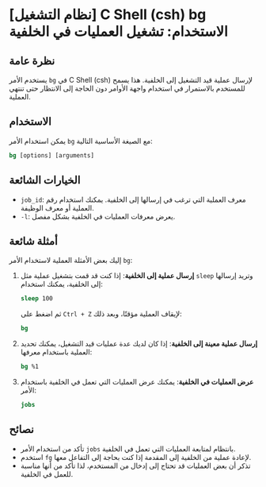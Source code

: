 # [نظام التشغيل] C Shell (csh) bg الاستخدام: تشغيل العمليات في الخلفية

## نظرة عامة
يستخدم الأمر `bg` في C Shell (csh) لإرسال عملية قيد التشغيل إلى الخلفية. هذا يسمح للمستخدم بالاستمرار في استخدام واجهة الأوامر دون الحاجة إلى الانتظار حتى تنتهي العملية.

## الاستخدام
يمكن استخدام الأمر `bg` مع الصيغة الأساسية التالية:

```csh
bg [options] [arguments]
```

## الخيارات الشائعة
- `job_id`: معرف العملية التي ترغب في إرسالها إلى الخلفية. يمكنك استخدام رقم العملية أو معرف الوظيفة.
- `-l`: يعرض معرفات العمليات في الخلفية بشكل مفصل.

## أمثلة شائعة
إليك بعض الأمثلة العملية لاستخدام الأمر `bg`:

1. **إرسال عملية إلى الخلفية**:
   إذا كنت قد قمت بتشغيل عملية مثل `sleep` وتريد إرسالها إلى الخلفية، يمكنك استخدام:
   ```csh
   sleep 100
   ```
   ثم اضغط على `Ctrl + Z` لإيقاف العملية مؤقتًا، وبعد ذلك:
   ```csh
   bg
   ```

2. **إرسال عملية معينة إلى الخلفية**:
   إذا كان لديك عدة عمليات قيد التشغيل، يمكنك تحديد العملية باستخدام معرفها:
   ```csh
   bg %1
   ```

3. **عرض العمليات في الخلفية**:
   يمكنك عرض العمليات التي تعمل في الخلفية باستخدام الأمر:
   ```csh
   jobs
   ```

## نصائح
- تأكد من استخدام الأمر `jobs` بانتظام لمتابعة العمليات التي تعمل في الخلفية.
- استخدم `fg` لإعادة عملية من الخلفية إلى المقدمة إذا كنت بحاجة إلى التفاعل معها.
- تذكر أن بعض العمليات قد تحتاج إلى إدخال من المستخدم، لذا تأكد من أنها مناسبة للعمل في الخلفية.